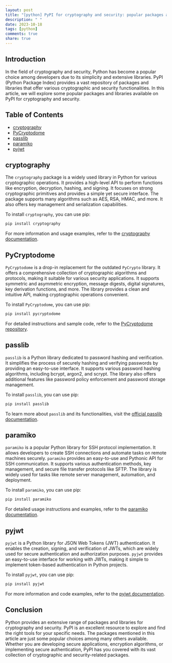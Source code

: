 ```yaml
---
layout: post
title: "[python] PyPI for cryptography and security: popular packages and libraries"
description: " "
date: 2023-10-18
tags: [python]
comments: true
share: true
---
```


## Introduction

In the field of cryptography and security, Python has become a popular choice among developers due to its simplicity and extensive libraries. PyPI (Python Package Index) provides a vast repository of packages and libraries that offer various cryptographic and security functionalities. In this article, we will explore some popular packages and libraries available on PyPI for cryptography and security.

## Table of Contents

- [cryptography](#cryptography)
- [PyCryptodome](#pycryptodome)
- [passlib](#passlib)
- [paramiko](#paramiko)
- [pyjwt](#pyjwt)

## cryptography

The `cryptography` package is a widely used library in Python for various cryptographic operations. It provides a high-level API to perform functions like encryption, decryption, hashing, and signing. It focuses on strong cryptographic primitives and provides a simple yet secure interface. The package supports many algorithms such as AES, RSA, HMAC, and more. It also offers key management and serialization capabilities. 

To install `cryptography`, you can use pip:

```python
pip install cryptography
```

For more information and usage examples, refer to the [cryptography documentation](https://cryptography.io/en/latest/).

## PyCryptodome

`PyCryptodome` is a drop-in replacement for the outdated `PyCrypto` library. It offers a comprehensive collection of cryptographic algorithms and protocols, making it suitable for various security applications. It supports symmetric and asymmetric encryption, message digests, digital signatures, key derivation functions, and more. The library provides a clean and intuitive API, making cryptographic operations convenient.

To install `PyCryptodome`, you can use pip:

```python
pip install pycryptodome
```

For detailed instructions and sample code, refer to the [PyCryptodome repository](https://github.com/Legrandin/pycryptodome).

## passlib

`passlib` is a Python library dedicated to password hashing and verification. It simplifies the process of securely hashing and verifying passwords by providing an easy-to-use interface. It supports various password hashing algorithms, including bcrypt, argon2, and scrypt. The library also offers additional features like password policy enforcement and password storage management.

To install `passlib`, you can use pip:

```python
pip install passlib
```

To learn more about `passlib` and its functionalities, visit the [official passlib documentation](https://passlib.readthedocs.io/en/stable/).

## paramiko

`paramiko` is a popular Python library for SSH protocol implementation. It allows developers to create SSH connections and automate tasks on remote machines securely. `paramiko` provides an easy-to-use and Pythonic API for SSH communication. It supports various authentication methods, key management, and secure file transfer protocols like SFTP. The library is widely used for tasks like remote server management, automation, and deployment.

To install `paramiko`, you can use pip:

```python
pip install paramiko
```

For detailed usage instructions and examples, refer to the [paramiko documentation](http://docs.paramiko.org/en/stable/).

## pyjwt

`pyjwt` is a Python library for JSON Web Tokens (JWT) authentication. It enables the creation, signing, and verification of JWTs, which are widely used for secure authentication and authorization purposes. `pyjwt` provides an easy-to-use interface for working with JWTs, making it simple to implement token-based authentication in Python projects.

To install `pyjwt`, you can use pip:

```python
pip install pyjwt
```

For more information and code examples, refer to the [pyjwt documentation](https://pyjwt.readthedocs.io/en/latest/).

## Conclusion

Python provides an extensive range of packages and libraries for cryptography and security. PyPI is an excellent resource to explore and find the right tools for your specific needs. The packages mentioned in this article are just some popular choices among many others available. Whether you are developing secure applications, encryption algorithms, or implementing secure authentication, PyPI has you covered with its vast collection of cryptographic and security-related packages.
